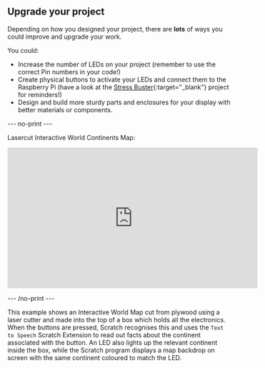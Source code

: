 ## Upgrade your project

Depending on how you designed your project, there are **lots** of ways you could improve and upgrade your work.

You could:

- Increase the number of LEDs on your project (remember to use the correct Pin numbers in your code!)
- Create physical buttons to activate your LEDs and connect them to the Raspberry Pi (have a look at the [Stress Buster](https://projects.raspberrypi.org/en/projects/rpi-stress-buster-with-scratch/3){:target="_blank"} project for reminders!)
- Design and build more sturdy parts and enclosures for your display with better materials or components.

\--- no-print ---

Lasercut Interactive World Continents Map:

<iframe width="560" height="315" src="https://www.youtube.com/embed/f5ffJiqhPT8" title="YouTube video player" frameborder="0" allow="accelerometer; autoplay; clipboard-write; encrypted-media; gyroscope; picture-in-picture" allowfullscreen></iframe>

\--- /no-print ---

This example shows an Interactive World Map cut from plywood using a laser cutter and made into the top of a box which holds all the electronics. When the buttons are pressed, Scratch recognises this and uses the `Text to Speech` Scratch Extension to read out facts about the continent associated with the button. An LED also lights up the relevant continent inside the box, while the Scratch program displays a map backdrop on screen with the same continent coloured to match the LED.
